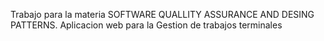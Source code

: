 Trabajo para la materia SOFTWARE QUALLITY ASSURANCE AND DESING PATTERNS. Aplicacion web para la Gestion de trabajos terminales
